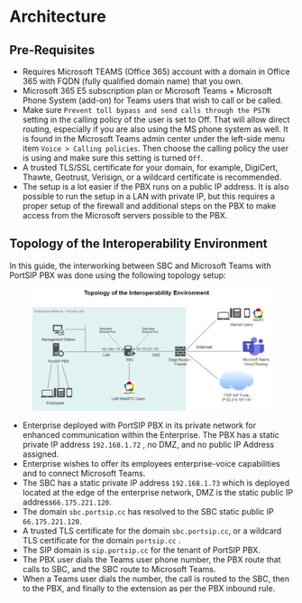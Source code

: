 # Architecture

## Pre-Requisites

* Requires Microsoft TEAMS (Office 365) account with a domain in Office 365 with FQDN (fully qualified domain name) that you own.
* Microsoft 365 E5 subscription plan or Microsoft Teams + Microsoft Phone System (add-on) for Teams users that wish to call or be called.
* Make sure `Prevent toll bypass and send calls through the PSTN` setting in the calling policy of the user is set to Off. That will allow direct routing, especially if you are also using the MS phone system as well. It is found in the Microsoft Teams admin center under the left-side menu item `Voice > Calling policies`. Then choose the calling policy the user is using and make sure this setting is turned `Off`.
* A trusted TLS/SSL certificate for your domain, for example, DigiCert, Thawte, Geotrust, Verisign, or a wildcard certificate is recommended.
* The setup is a lot easier if the PBX runs on a public IP address. It is also possible to run the setup in a LAN with private IP, but this requires a proper setup of the firewall and additional steps on the PBX to make access from the Microsoft servers possible to the PBX.

## Topology of the Interoperability Environment

In this guide, the interworking between SBC and Microsoft Teams with PortSIP PBX was done using the following topology setup:

<figure><img src="../../../.gitbook/assets/enterprise_pbx_sbc_teams1.png" alt=""><figcaption></figcaption></figure>

* Enterprise deployed with PortSIP PBX in its private network for enhanced communication within the Enterprise. The PBX has a static private IP address `192.168.1.72` , no DMZ, and no public IP Address assigned.
* Enterprise wishes to offer its employees enterprise-voice capabilities and to connect Microsoft Teams.
* &#x20;The SBC has a static private IP address `192.168.1.73` which is deployed located at the edge of the enterprise network, DMZ is the static public IP address`66.175.221.120`.
* The domain `sbc.portsip.cc` has resolved to the SBC static public IP `66.175.221.120`.
* A trusted TLS certificate for the domain `sbc.portsip.cc`, or a wildcard TLS certificate for the domain `portsip.cc` .
* The SIP domain is `sip.portsip.cc` for the tenant of PortSIP PBX.
* The PBX user dials the Teams user phone number, the PBX route that calls to SBC, and the SBC route to Microsoft Teams.
* When a Teams user dials the number, the call is routed to the SBC, then to the PBX, and finally to the extension as per the PBX inbound rule.
